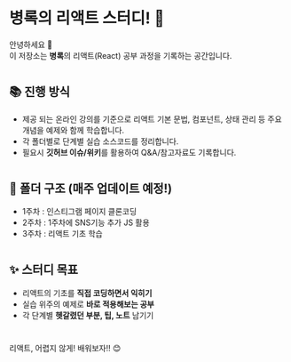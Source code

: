 # 병록의 리액트 스터디! 🚀

안녕하세요 👋  
이 저장소는 **병록**의 리액트(React) 공부 과정을 기록하는 공간입니다.

#

## 📚 진행 방식

- 제공 되는 온라인 강의를 기준으로 리액트 기본 문법, 컴포넌트, 상태 관리 등 주요 개념을 예제와 함께 학습합니다.
- 각 폴더별로 단계별 실습 소스코드를 정리합니다.
- 필요시 **깃허브 이슈/위키**를 활용하여 Q&A/참고자료도 기록합니다.


#

## 📝 폴더 구조 (매주 업데이트 예정!)
- 1주차 : 인스티그램 페이지 클론코딩
- 2주차 : 1주차에 SNS기능 추가 JS 활용
- 3주차 : 리액트 기초 학습



#

## ✨ 스터디 목표

- 리액트의 기초를 **직접 코딩하면서 익히기**
- 실습 위주의 예제로 **바로 적용해보는 공부**
- 각 단계별 **헷갈렸던 부분, 팁, 노트** 남기기

#

리액트, 어렵지 않게!  배워보자!! 😊

